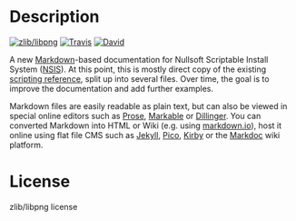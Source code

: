# Description

[![zlib/libpng](https://img.shields.io/badge/license-zlib%2Flibpng-orange.svg?style=flat-square)](http://opensource.org/licenses/Zlib)
[![Travis](https://img.shields.io/travis/NSIS-Dev/Documentation.svg?style=flat-square)](https://travis-ci.org/NSIS-Dev/Documentation)
[![David](https://img.shields.io/david/dev/NSIS-Dev/Documentation.svg?style=flat-square)](https://david-dm.org/NSIS-Dev/Documentation#info=devDependencies)

A new [Markdown](http://daringfireball.net/projects/markdown/)-based documentation for Nullsoft Scriptable Install System ([NSIS](http://nsis.sourceforge.net)). At this point, this is mostly direct copy of the existing [scripting reference](http://nsis.sourceforge.net/Docs/Chapter4.html#), split up into several files. Over time, the goal is to improve the documentation and add further examples.

Markdown files are easily readable as plain text, but can also be viewed in special online editors such as [Prose](http://prose.io/), [Markable](http://markable.in/) or [Dillinger](http://dillinger.io/). You can converted Markdown into HTML or Wiki (e.g. using [markdown.io](http://markdown.io)), host it online using flat file CMS such as [Jekyll](http://jekyllrb.com/), [Pico](http://pico.dev7studios.com/), [Kirby](http://getkirby.com/) or the [Markdoc](http://markdoc.org) wiki platform.

# License

zlib/libpng license